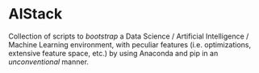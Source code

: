 # AIStack

Collection of scripts to *bootstrap* a Data Science / Artificial Intelligence / Machine Learning environment, with peculiar features (i.e. optimizations, extensive feature space, etc.) by using Anaconda and pip in an *unconventional* manner.
